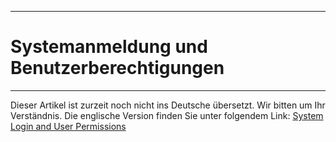 ****
# Systemanmeldung und Benutzerberechtigungen
---

Dieser Artikel ist zurzeit noch nicht ins Deutsche übersetzt. Wir bitten um Ihr Verständnis. Die englische Version finden Sie unter folgendem Link: [System Login and User Permissions](https://help.toladata.com/en/toladata-course/lesson-2-getting-started/system-login-and-user-permissions.html)

